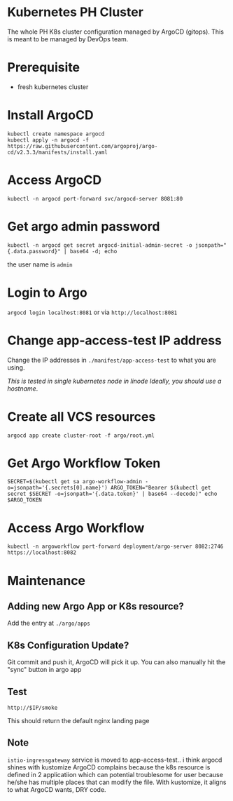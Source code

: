 # Kubernetes PH Cluster

The whole PH K8s cluster configuration managed by ArgoCD (gitops).
This is meant to be managed by DevOps team.

# Prerequisite
- fresh kubernetes cluster

# Install ArgoCD
```
kubectl create namespace argocd
kubectl apply -n argocd -f https://raw.githubusercontent.com/argoproj/argo-cd/v2.3.3/manifests/install.yaml
```

# Access ArgoCD
`kubectl -n argocd port-forward svc/argocd-server 8081:80`

# Get argo admin password
`kubectl -n argocd get secret argocd-initial-admin-secret -o jsonpath="{.data.password}" | base64 -d; echo`

the user name is `admin`

# Login to Argo
`argocd login localhost:8081` or via `http://localhost:8081`

# Change app-access-test IP address
Change the IP addresses in `./manifest/app-access-test` to what you are using.

_This is tested in single kubernetes node in linode_
_Ideally, you should use a hostname_. 

# Create all VCS resources
`argocd app create cluster-root -f argo/root.yml`

# Get Argo Workflow Token
`SECRET=$(kubectl get sa argo-workflow-admin -o=jsonpath='{.secrets[0].name}')
ARGO_TOKEN="Bearer $(kubectl get secret $SECRET -o=jsonpath='{.data.token}' | base64 --decode)"
echo $ARGO_TOKEN`

# Access Argo Workflow
`kubectl -n argoworkflow port-forward deployment/argo-server 8082:2746`
`https://localhost:8082`


# Maintenance

## Adding new Argo App or K8s resource?
Add the entry at `./argo/apps`

## K8s Configuration Update?
Git commit and push it, ArgoCD will pick it up.
You can also manually hit the "sync" button in argo app

## Test
`http://$IP/smoke`

This should return the default nginx landing page

## Note
`istio-ingressgateway` service is moved to app-access-test.. i think argocd shines with kustomize
ArgoCD complains because the k8s resource is defined in 2 applicatiion
which can potential troublesome for user because he/she has multiple places that can modify the file. 
With kustomize, it aligns to what ArgoCD wants, DRY code.

